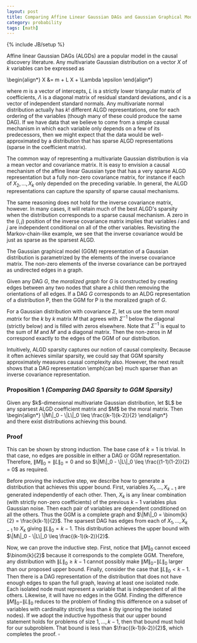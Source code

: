 ```yaml
---
layout: post
title: Comparing Affine Linear Gaussian DAGs and Gaussian Graphical Models
category: probability
tags: [math]
---
```

{% include JB/setup %}


Affine linear Gaussian DAGs (ALGDs) are a popular model in the causal discovery literature. Any multivariate Gaussian distribution on a vector $X$ of $k$ variables can be expressed as

<div>\begin{align*}
X &= m + L X + \Lambda \epsilon
\end{align*}</div>

where $m$ is a vector of intercepts, $L$ is a strictly lower triangular matrix of coefficients, $\Lambda$ is a diagonal matrix of residual standard deviations, and $\epsilon$ is a vector of independent standard normals. Any multivariate normal distribution actually has $k!$ different ALGD representations, one for each ordering of the variables (though many of these could produce the same DAG). If we have data that we believe to come from a simple causal mechanism in which each variable only depends on a few of its predecessors, then we might expect that the data would be well-approximated by a distribution that has sparse ALGD representations (sparse in the coefficient matrix).

The common way of representing a multivariate Gaussian distribution is via a mean vector and covariance matrix. It is easy to envision a causal mechanism of the affine linear Gaussian type that has a very sparse ALGD representation but a fully non-zero covariance matrix, for instance if each of $X_2, \ldots, X_k$ only depended on the preceding variable. In general, the ALGD representations can capture the sparsity of sparse causal mechanisms.

The same reasoning does not hold for the inverse covariance matrix, however. In many cases, it will retain much of the best ALGD's sparsity when the distribution corresponds to a sparse causal mechanism. A zero in the $(i,j)$ position of the inverse covariance matrix implies that variables $i$ and $j$ are independent conditional on all of the other variables. Revisiting the Markov-chain-like example, we see that the inverse covariance would be just as sparse as the sparsest ALGD.

The Gaussian graphical model (GGM) representation of a Gaussian distribution is parametrized by the elements of the inverse covariance matrix. The non-zero elements of the inverse covariance can be portrayed as undirected edges in a graph.

Given any DAG $G$, the *moralized graph* for $G$ is constructed by creating edges between any two nodes that share a child then removing the orientations of all edges. If a DAG $G$ corresponds to an ALDG representation of a distribution P, then the GGM for P is the moralized graph of $G$.

For a Gaussian distribution with covariance $\Sigma$, let us use the term *moral matrix* for the $k$ by $k$ matrix $M$ that agrees with $\Sigma^{-1}$ below the diagonal (strictly below) and is filled with zeros elsewhere. Note that $\Sigma^{-1}$ is equal to the sum of $M$ and $M'$ and a diagonal matrix. Then the non-zeros in $M$ correspond exactly to the edges of the GGM of our distribution.

Intuitively, ALGD sparsity captures our notion of causal complexity. Because it often achieves similar sparsity, we could say that GGM sparsity approximately  measures causal complexity also. However, the next result shows that a DAG representation \emph{can be} much sparser than an inverse covariance representation.

### Proposition 1 *(Comparing DAG Sparsity to GGM Sparsity)*

<div>Given any $k$-dimensional multivariate Gaussian distribution, let $L$ be any sparsest ALGD coefficient matrix and $M$ be the moral matrix. Then
\begin{align*}
\|M\|_0 - \|L\|_0 \leq \frac{(k-1)(k-2)}{2}
\end{align*}</div>
and there exist distributions achieving this bound.

### Proof

This can be shown by strong induction. The base case of $k=1$ is trivial. In that case, no edges are possible in either a DAG or GGM representation. Therefore, $\|M\|_0 = \|L\|_0 = 0$ and so $\|M\|_0 - \|L\|_0 \leq \frac{(1-1)(1-2)}{2} = 0$ as required.

Before proving the inductive step, we describe how to generate a distribution that achieves this upper bound. First, variables $X_1, \ldots, X_{k-1}$ are generated independently of each other. Then, $X_k$ is any linear combination (with strictly non-zero coefficients) of the previous $k-1$ variables plus Gaussian noise. Then each pair of variables are dependent conditioned on all the others. Thus the GGM is a complete graph and $\|M\|_0 = \binom{k}{2} = \frac{k(k-1)}{2}$. The sparsest DAG has edges from each of $X_1, \ldots, X_{k-1}$ to $X_k$ giving $\|L\|_0 = k-1$. This distribution achieves the upper bound with $\|M\|_0 - \|L\|_0 \leq \frac{(k-1)(k-2)}{2}$.

Now, we can prove the inductive step. First, notice that $\|M\|_0$ cannot exceed $\binom{k}{2}$ because it corresponds to the complete GGM. Therefore, any distribution with $\|L\|_0 \geq k-1$ cannot possibly make $\|M\|_0 - \|L\|_0$ larger than our proposed upper bound. Finally, consider the case that $\|L\|_0 < k-1$. Then there is a DAG representation of the distribution that does not have enough edges to span the full graph, leaving at least one isolated node. Each isolated node must represent a variable that is independent of all the others. Likewise, it will have no edges in the GGM. Finding the difference $\|M\|_0 - \|L\|_0$ reduces to the problem of finding this difference on a subset of variables with cardinality strictly less than $k$ (by ignoring the isolated nodes). If we adopt the inductive hypothesis that our upper bound statement holds for problems of size $1, \ldots, k-1$, then that bound must hold for our subproblem. That bound is less than $\frac{(k-1)(k-2)}{2}$, which completes the proof. $\square$

